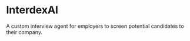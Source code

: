 # InterdexAI
A custom interview agent for employers to screen potential candidates to their company.
